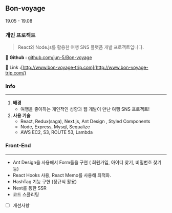 ## Bon-voyage

19.05 - 19.08

### 개인 프로젝트

> React와 Node.js를 활용한 여행 SNS 플랫폼 개발 프로젝트입니다.

🔎  **Github   :** [github.com/jun-5/Bon-voyage](https://github.com/jun-5/Bon-voyage)

🔎  Link   **:**[http://www.bon-voyage-trip.com](http://www.bon-voyage-trip.com/)

### Info

---

1. **배경**
    - 여행을 좋아하는 개인적인 성향과 웹 개발이 만난 여행 SNS 프로젝트!
2. **사용 기술**
    - React, Redux(saga), Next.js, Ant Design , Styled Components
    - Node, Express, Mysql, Sequalize
    - AWS EC2, S3, ROUTE 53, Lambda

### Front-End

---

- Ant Design을 사용해서 Form들을 구현 ( 회원가입, 아이디 찾기, 비밀번호 찾기 등)
- React Hooks 사용, React Memo를 사용해 최적화.
- HashTag 기능 구현 (정규식 활용)
- Next를 통한 SSR
- 코드 스플리팅


- [ ]  개선사항
